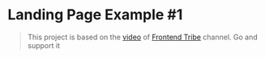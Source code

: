 # Landing Page Example #1

> This project is based on the [video](https://www.youtube.com/watch?v=7hi5zwO75yc) of [Frontend Tribe](https://www.youtube.com/@frontend-tribe) channel. Go and support it
